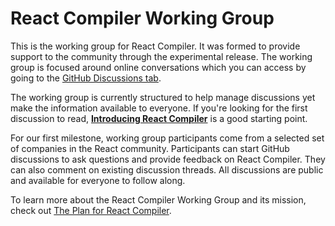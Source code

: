 # React Compiler Working Group

This is the working group for React Compiler. It was formed to provide support to the community through the experimental release. The working group is focused around online conversations which you can access by going to the [GitHub Discussions tab](https://github.com/reactwg/react-compiler/discussions).

The working group is currently structured to help manage discussions yet make the information available to everyone. If you're looking for the first discussion to read, **[Introducing React Compiler](https://github.com/reactwg/react-compiler/discussions/5)** is a good starting point.

For our first milestone, working group participants come from a selected set of companies in the React community. Participants can start GitHub discussions to ask questions and provide feedback on React Compiler. They can also comment on existing discussion threads. All discussions are public and available for everyone to follow along.

To learn more about the React Compiler Working Group and its mission, check out [The Plan for React Compiler](#TODO).
